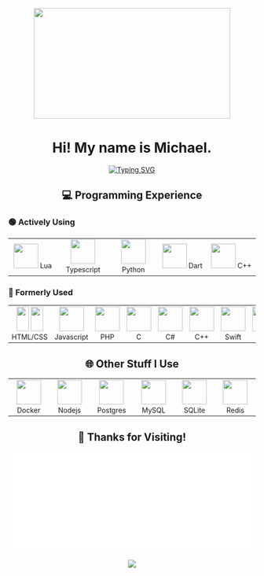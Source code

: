 <div align="center">
  <img src="https://github.com/BeastMichael/BeastMichael/blob/main/me_full.gif?raw=true" width=400 height=225>
  <h1>Hi! My name is Michael.</h1>
  <a href="https://git.io/typing-svg"><img src="https://readme-typing-svg.herokuapp.com?font=Fira+Code&pause=2000&center=true&width=435&lines=I+make+click-clacks+into+knickknacks" alt="Typing SVG" /></a>
  <h2>💻 Programming Experience</h2>
</div>

### 🟢 Actively Using</h3>
  
<table align="center">
  <tr>
    <td align="center" width="100">
      <img src="https://cdn.jsdelivr.net/gh/devicons/devicon@latest/icons/lua/lua-original.svg" width="50" height="50"/>
      Lua
    </td>
    <td align="center" width="100">
      <img src="https://cdn.jsdelivr.net/gh/devicons/devicon@latest/icons/typescript/typescript-original.svg" width="50" height="50"/>
      Typescript
    </td>
    <td align="center" width="100">
      <img src="https://cdn.jsdelivr.net/gh/devicons/devicon@latest/icons/python/python-original.svg" width="50" height="50"/>
      Python
    </td>
    <td align="center" width="100">
      <img src="https://cdn.jsdelivr.net/gh/devicons/devicon@latest/icons/dart/dart-original.svg" width="50" height="50"/>
      Dart
    </td>
    <td align="center" width="100">
      <img src="https://cdn.jsdelivr.net/gh/devicons/devicon@latest/icons/cplusplus/cplusplus-original.svg" width="50" height="50"/>
      C++
    </td>
  </tr>
</table>

### 🔴 Formerly Used

<table align="center">
  <tr>
    <td align="center" width="100">
      <img src="https://cdn.jsdelivr.net/gh/devicons/devicon@latest/icons/html5/html5-original.svg" width="25" height="50"/>
      <img src="https://cdn.jsdelivr.net/gh/devicons/devicon@latest/icons/css3/css3-original.svg" width="25" height="50"/>
      HTML/CSS
    </td>
    <td align="center" width="100">
      <img src="https://cdn.jsdelivr.net/gh/devicons/devicon@latest/icons/javascript/javascript-original.svg" width="50" height="50"/>
      Javascript
    </td>
    <td align="center" width="100">
      <img src="https://cdn.jsdelivr.net/gh/devicons/devicon@latest/icons/php/php-original.svg" width="50" height="50"/>
      PHP
    </td>
    <td align="center" width="100">
      <img src="https://cdn.jsdelivr.net/gh/devicons/devicon@latest/icons/c/c-original.svg" width="50" height="50"/>
      C
    </td>
    <td align="center" width="100">
      <img src="https://cdn.jsdelivr.net/gh/devicons/devicon@latest/icons/csharp/csharp-original.svg" width="50" height="50"/>
      C#
    </td>
    <td align="center" width="100">
      <img src="https://cdn.jsdelivr.net/gh/devicons/devicon@latest/icons/cplusplus/cplusplus-original.svg" width="50" height="50"/>
      C++
    </td>
    <td align="center" width="100">
      <img src="https://cdn.jsdelivr.net/gh/devicons/devicon@latest/icons/swift/swift-original.svg" width="50" height="50"/>
      Swift
    </td>
    <td align="center" width="100">
      <img src="https://cdn.jsdelivr.net/gh/devicons/devicon@latest/icons/java/java-original.svg" width="50" height="50"/>
      Java
    </td>
  </tr>
</table>

<div align="center">
  <h2>🌐 Other Stuff I Use</h2>
</div>

<table align="center">
  <tr>
    <td align="center" width="100">
      <img src="https://cdn.jsdelivr.net/gh/devicons/devicon@latest/icons/docker/docker-original.svg" width="50" height="50"/>
      Docker
    </td>
    <td align="center" width="100">
      <img src="https://cdn.jsdelivr.net/gh/devicons/devicon@latest/icons/nodejs/nodejs-original.svg" width="50" height="50"/>
      Nodejs
    </td>
    <td align="center" width="100">
      <img src="https://cdn.jsdelivr.net/gh/devicons/devicon@latest/icons/postgresql/postgresql-original.svg" width="50" height="50"/>
      Postgres
    </td>
    <td align="center" width="100">
      <img src="https://cdn.jsdelivr.net/gh/devicons/devicon@latest/icons/mysql/mysql-original.svg" width="50" height="50"/>
      MySQL
    </td>
    <td align="center" width="100">
      <img src="https://cdn.jsdelivr.net/gh/devicons/devicon@latest/icons/sqlite/sqlite-original.svg" width="50" height="50"/>
      SQLite
    </td>
    <td align="center" width="100">
      <img src="https://cdn.jsdelivr.net/gh/devicons/devicon@latest/icons/redis/redis-original.svg" width="50" height="50"/>
      Redis
    </td>
  </tr>
</table>

<div align="center">
  <h2>👋 Thanks for Visiting!</h2>
</div>

<div align="center">
  <img src="https://github.com/BeastMichael/BeastMichael/blob/main/footer_transparent.gif?raw=true" width=600 height=200>
  <br><br>
  <img src="https://komarev.com/ghpvc/?username=BeastMichael&abbreviated=true&label=Stalker+Count">
</div>
